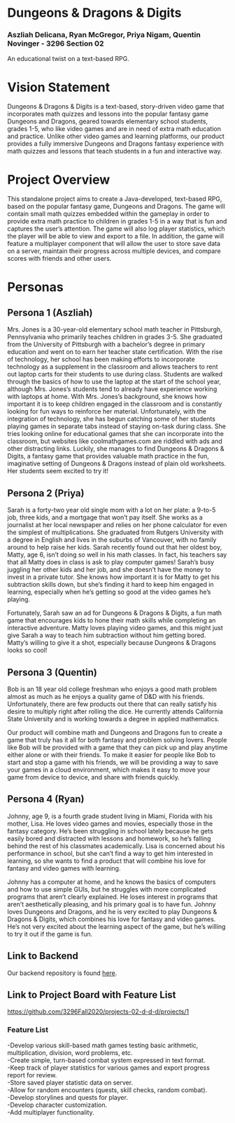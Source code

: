 # Dungeons & Dragons & Digits
### Aszliah Delicana, Ryan McGregor, Priya Nigam, Quentin Novinger -  3296 Section 02
An educational twist on a text-based RPG.
 
# Vision Statement
Dungeons & Dragons & Digits is a text-based, story-driven video game that incorporates math quizzes and lessons into the popular fantasy game Dungeons and Dragons, geared towards elementary school students, grades 1-5, who like video games and are in need of extra math education and practice. Unlike other video games and learning platforms, our product provides a fully immersive Dungeons and Dragons fantasy experience with math quizzes and lessons that teach students in a fun and interactive way.

# Project Overview
This standalone project aims to create a Java-developed, text-based RPG, based on the popular fantasy game, Dungeons and Dragons. The game will contain small math quizzes embedded within the gameplay in order to provide extra math practice to children in grades 1-5 in a way that is fun and captures the user’s attention. The game will also log player statistics, which the player will be able to view and export to a file. In addition, the game will feature a multiplayer component that will allow the user to store save data on a server, maintain their progress across multiple devices, and compare scores with friends and other users.

# Personas

## Persona 1 (Aszliah)
Mrs. Jones is a 30-year-old elementary school math teacher in Pittsburgh, Pennsylvania who primarily teaches children in grades 3-5. She graduated from the University of Pittsburgh with a bachelor’s degree in primary education and went on to earn her teacher state certification. With the rise of technology, her school has been making efforts to incorporate technology as a supplement in the classroom and allows teachers to rent out laptop carts for their students to use during class. Students are walked through the basics of how to use the laptop at the start of the school year, although Mrs. Jones’s students tend to already have experience working with laptops at home.
With Mrs. Jones’s background, she knows how important it is to keep children engaged in the classroom and is constantly looking for fun ways to reinforce her material. Unfortunately, with the integration of technology, she has begun catching some of her students playing games in separate tabs instead of staying on-task during class. She tries looking online for educational games that she can incorporate into the classroom, but websites like coolmathgames.com are riddled with ads and other distracting links. Luckily, she manages to find Dungeons & Dragons & Digits, a fantasy game that provides valuable math practice in the fun, imaginative setting of Dungeons & Dragons instead of plain old worksheets. Her students seem excited to try it!
## Persona 2 (Priya)
Sarah is a forty-two year old single mom with a lot on her plate: a 9-to-5 job, three kids, and a mortgage that won’t pay itself. She works as a journalist at her local newspaper and relies on her phone calculator for even the simplest of multiplications. She graduated from Rutgers University with a degree in English and lives in the suburbs of Vancouver, with no family around to help raise her kids. Sarah recently found out that her oldest boy, Matty, age 6, isn’t doing so well in his math classes. In fact, his teachers say that all Matty does in class is ask to play computer games! Sarah’s busy juggling her other kids and her job, and she doesn’t have the money to invest in a private tutor. She knows how important it is for Matty to get his subtraction skills down, but she’s finding it hard to keep him engaged in learning, especially when he’s getting so good at the video games he’s playing.

Fortunately, Sarah saw an ad for Dungeons & Dragons & Digits, a fun math game that encourages kids to hone their math skills while completing an interactive adventure. Matty loves playing video games, and this might just give Sarah a way to teach him subtraction without him getting bored. Matty’s willing to give it a shot, especially because Dungeons & Dragons looks so cool! 

## Persona 3 (Quentin)
Bob is an 18 year old college freshman who enjoys a good math problem almost as much as he enjoys a quality game of D&D with his friends. Unfortunately, there are few products out there that can really satisfy his desire to multiply right after rolling the dice. He currently attends California State University and is working towards a degree in applied mathematics. 

Our product will combine math and Dungeons and Dragons fun to create a game that truly has it all for both fantasy and problem solving lovers. People like Bob will be provided with a game that they can pick up and play anytime either alone or with their friends. To make it easier for people like Bob to start and stop a game with his friends, we will be providing a way to save your games in a cloud environment, which makes it easy to move your game from device to device, and share with friends quickly. 

## Persona 4 (Ryan)
Johnny, age 9, is a fourth grade student living in Miami, Florida with his mother, Lisa. He loves video games and movies, especially those in the fantasy category. He’s been struggling in school lately because he gets easily bored and distracted with lessons and homework, so he’s falling behind the rest of his classmates academically. Lisa is concerned about his performance in school, but she can’t find a way to get him interested in learning, so she wants to find a product that will combine his love for fantasy and video games with learning.

Johnny has a computer at home, and he knows the basics of computers and how to use simple GUIs, but he struggles with more complicated programs that aren’t clearly explained. He loses interest in programs that aren’t aesthetically pleasing, and his primary goal is to have fun. Johnny loves Dungeons and Dragons, and he is very excited to play Dungeons & Dragons & Digits, which combines his love for fantasy and video games. He’s not very excited about the learning aspect of the game, but he’s willing to try it out if the game is fun.

## Link to Backend
Our backend repository is found [here](https://github.com/3296Fall2020/projects-02-d-d-d-backend/tree/master).

## Link to Project Board with Feature List
https://github.com/3296Fall2020/projects-02-d-d-d/projects/1


### Feature List 
-Develop various skill-based math games testing basic arithmetic, multiplication, division, word problems, etc.    
-Create simple, turn-based combat system expressed in text format.   
-Keep track of player statistics for various games and export progress report for review.   
-Store saved player statistic data on server.   
-Allow for random encounters (quests, skill checks, random combat).   
-Develop storylines and quests for player.   
-Develop character customization.   
-Add multiplayer functionality.      

